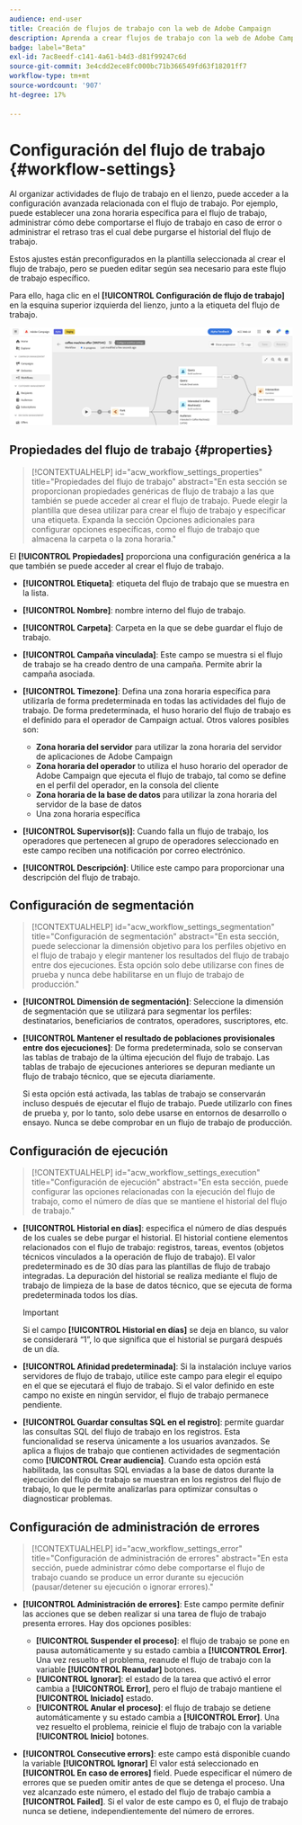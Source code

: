 ```yaml
---
audience: end-user
title: Creación de flujos de trabajo con la web de Adobe Campaign
description: Aprenda a crear flujos de trabajo con la web de Adobe Campaign
badge: label="Beta"
exl-id: 7ac8eedf-c141-4a61-b4d3-d81f99247c6d
source-git-commit: 3e4cdd2ece8fc000bc71b366549fd63f18201ff7
workflow-type: tm+mt
source-wordcount: '907'
ht-degree: 17%

---
```


# Configuración del flujo de trabajo {#workflow-settings}

Al organizar actividades de flujo de trabajo en el lienzo, puede acceder a la configuración avanzada relacionada con el flujo de trabajo. Por ejemplo, puede establecer una zona horaria específica para el flujo de trabajo, administrar cómo debe comportarse el flujo de trabajo en caso de error o administrar el retraso tras el cual debe purgarse el historial del flujo de trabajo.

Estos ajustes están preconfigurados en la plantilla seleccionada al crear el flujo de trabajo, pero se pueden editar según sea necesario para este flujo de trabajo específico.

Para ello, haga clic en el **[!UICONTROL Configuración de flujo de trabajo]** en la esquina superior izquierda del lienzo, junto a la etiqueta del flujo de trabajo.

![](assets/workflow-settings.png)

## Propiedades del flujo de trabajo {#properties}

>[!CONTEXTUALHELP]
>id="acw_workflow_settings_properties"
>title="Propiedades del flujo de trabajo"
>abstract="En esta sección se proporcionan propiedades genéricas de flujo de trabajo a las que también se puede acceder al crear el flujo de trabajo. Puede elegir la plantilla que desea utilizar para crear el flujo de trabajo y especificar una etiqueta. Expanda la sección Opciones adicionales para configurar opciones específicas, como el flujo de trabajo que almacena la carpeta o la zona horaria."

El **[!UICONTROL Propiedades]** proporciona una configuración genérica a la que también se puede acceder al crear el flujo de trabajo.

* **[!UICONTROL Etiqueta]**: etiqueta del flujo de trabajo que se muestra en la lista.
* **[!UICONTROL Nombre]**: nombre interno del flujo de trabajo.
* **[!UICONTROL Carpeta]**: Carpeta en la que se debe guardar el flujo de trabajo.
* **[!UICONTROL Campaña vinculada]**: Este campo se muestra si el flujo de trabajo se ha creado dentro de una campaña. Permite abrir la campaña asociada.
* **[!UICONTROL Timezone]**: Defina una zona horaria específica para utilizarla de forma predeterminada en todas las actividades del flujo de trabajo. De forma predeterminada, el huso horario del flujo de trabajo es el definido para el operador de Campaign actual.
Otros valores posibles son:
   * **Zona horaria del servidor** para utilizar la zona horaria del servidor de aplicaciones de Adobe Campaign
   * **Zona horaria del operador** to utiliza el huso horario del operador de Adobe Campaign que ejecuta el flujo de trabajo, tal como se define en el perfil del operador, en la consola del cliente
   * **Zona horaria de la base de datos** para utilizar la zona horaria del servidor de la base de datos
   * Una zona horaria específica

* **[!UICONTROL Supervisor(s)]**: Cuando falla un flujo de trabajo, los operadores que pertenecen al grupo de operadores seleccionado en este campo reciben una notificación por correo electrónico.
* **[!UICONTROL Descripción]**: Utilice este campo para proporcionar una descripción del flujo de trabajo.

## Configuración de segmentación

>[!CONTEXTUALHELP]
>id="acw_workflow_settings_segmentation"
>title="Configuración de segmentación"
>abstract="En esta sección, puede seleccionar la dimensión objetivo para los perfiles objetivo en el flujo de trabajo y elegir mantener los resultados del flujo de trabajo entre dos ejecuciones. Esta opción solo debe utilizarse con fines de prueba y nunca debe habilitarse en un flujo de trabajo de producción."

* **[!UICONTROL Dimensión de segmentación]**: Seleccione la dimensión de segmentación que se utilizará para segmentar los perfiles: destinatarios, beneficiarios de contratos, operadores, suscriptores, etc.
* **[!UICONTROL Mantener el resultado de poblaciones provisionales entre dos ejecuciones]**: De forma predeterminada, solo se conservan las tablas de trabajo de la última ejecución del flujo de trabajo. Las tablas de trabajo de ejecuciones anteriores se depuran mediante un flujo de trabajo técnico, que se ejecuta diariamente.

  Si esta opción está activada, las tablas de trabajo se conservarán incluso después de ejecutar el flujo de trabajo. Puede utilizarlo con fines de prueba y, por lo tanto, solo debe usarse en entornos de desarrollo o ensayo. Nunca se debe comprobar en un flujo de trabajo de producción.

## Configuración de ejecución

>[!CONTEXTUALHELP]
>id="acw_workflow_settings_execution"
>title="Configuración de ejecución"
>abstract="En esta sección, puede configurar las opciones relacionadas con la ejecución del flujo de trabajo, como el número de días que se mantiene el historial del flujo de trabajo."

* **[!UICONTROL Historial en días]**: especifica el número de días después de los cuales se debe purgar el historial. El historial contiene elementos relacionados con el flujo de trabajo: registros, tareas, eventos (objetos técnicos vinculados a la operación de flujo de trabajo). El valor predeterminado es de 30 días para las plantillas de flujo de trabajo integradas. La depuración del historial se realiza mediante el flujo de trabajo de limpieza de la base de datos técnico, que se ejecuta de forma predeterminada todos los días.

  >[!IMPORTANT]
  >
  >Si el campo **[!UICONTROL Historial en días]** se deja en blanco, su valor se considerará “1”, lo que significa que el historial se purgará después de un día.

* **[!UICONTROL Afinidad predeterminada]**: Si la instalación incluye varios servidores de flujo de trabajo, utilice este campo para elegir el equipo en el que se ejecutará el flujo de trabajo. Si el valor definido en este campo no existe en ningún servidor, el flujo de trabajo permanece pendiente.

* **[!UICONTROL Guardar consultas SQL en el registro]**: permite guardar las consultas SQL del flujo de trabajo en los registros. Esta funcionalidad se reserva únicamente a los usuarios avanzados. Se aplica a flujos de trabajo que contienen actividades de segmentación como **[!UICONTROL Crear audiencia]**. Cuando esta opción está habilitada, las consultas SQL enviadas a la base de datos durante la ejecución del flujo de trabajo se muestran en los registros del flujo de trabajo, lo que le permite analizarlas para optimizar consultas o diagnosticar problemas.

## Configuración de administración de errores

>[!CONTEXTUALHELP]
>id="acw_workflow_settings_error"
>title="Configuración de administración de errores"
>abstract="En esta sección, puede administrar cómo debe comportarse el flujo de trabajo cuando se produce un error durante su ejecución (pausar/detener su ejecución o ignorar errores)."

* **[!UICONTROL Administración de errores]**: Este campo permite definir las acciones que se deben realizar si una tarea de flujo de trabajo presenta errores. Hay dos opciones posibles:

   * **[!UICONTROL Suspender el proceso]**: el flujo de trabajo se pone en pausa automáticamente y su estado cambia a **[!UICONTROL Error]**. Una vez resuelto el problema, reanude el flujo de trabajo con la variable **[!UICONTROL Reanudar]** botones.
   * **[!UICONTROL Ignorar]**: el estado de la tarea que activó el error cambia a **[!UICONTROL Error]**, pero el flujo de trabajo mantiene el **[!UICONTROL Iniciado]** estado. <!-- TO ADD ONCE SCHEUDLER IS AVAILABLE This configuration is relevant for recurring tasks: if the branch includes a scheduler, it will start normally next time the workflow is executed.-->
   * **[!UICONTROL Anular el proceso]**: el flujo de trabajo se detiene automáticamente y su estado cambia a **[!UICONTROL Error]**. Una vez resuelto el problema, reinicie el flujo de trabajo con la variable **[!UICONTROL Inicio]** botones.

* **[!UICONTROL Consecutive errors]**: este campo está disponible cuando la variable **[!UICONTROL Ignorar]** El valor está seleccionado en **[!UICONTROL En caso de errores]** field. Puede especificar el número de errores que se pueden omitir antes de que se detenga el proceso. Una vez alcanzado este número, el estado del flujo de trabajo cambia a **[!UICONTROL Failed]**. Si el valor de este campo es 0, el flujo de trabajo nunca se detiene, independientemente del número de errores.
